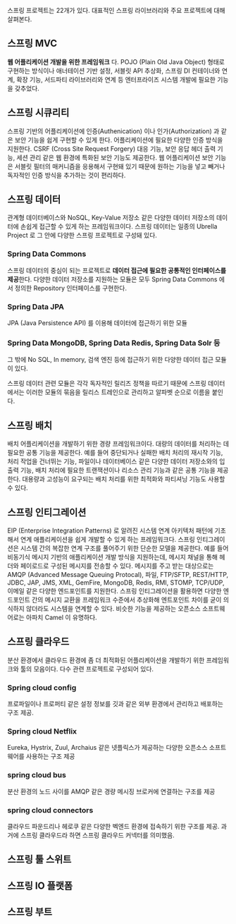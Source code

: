 스프링 프로젝트는 22개가 있다. 대표적인 스프링 라이브러리와 주요 프로젝트에 대해 살펴본다. 

## 스프링 MVC
**웹 어플리케이션 개발을 위한 프레임워크** 다. 
POJO (Plain Old Java Object) 형태로 구현하는 방식이나 애너테이션 기반 설정, 서블릿 API 추상화, 스프링 DI 컨테이너와 연계, 확장 기능, 서드파티 라이브러리와 연계 등 엔터프라이즈 시스템 개발에 필요한 기능을 갖추었다.

## 스프링 시큐리티
스프링 기반의 어플리케이션에 인증(Authenication) 이나 인가(Authorization) 과 같은 보안 기능을 쉽게 구현할 수 있게 한다. 어플리케이션에 필요한 다양한 인증 방식을 지원한다. 
CSRF (Cross Site Request Forgery) 대응 기능, 보안 응답 헤더 출력 기능, 세션 관리 같은 웹 환경에 특화된 보안 기능도 제공한다. 웹 어플리케이션 보안 기능은 서블릿 필터의 매커니즘을 응용해서 구현돼 있기 때문에 원하는 기능을 넣고 빼거나 독자적인 인증 방식을 추가하는 것이 편리하다.

## 스프링 데이터
관계형 데이터베이스와 NoSQL, Key-Value 저장소 같은 다양한 데이터 저장소의 데이터에 손쉽게 접근할 수 있게 하는 프레임워크이다. 스프링 데이터는 일종의 Ubrella Project 로 그 안에 다양한 스프링 프로젝트로 구성돼 있다.
### Spring Data Commons
스프링 데이터의 중심이 되는 프로젝트로 **데이터 접근에 필요한 공통적인 인터페이스를 제공**한다.
다양한 데이터 저장소를 지원하는 모듈은 모두 Spring Data Commons 에서 정의한 Repository 인터페이스를 구현한다.
### Spring Data JPA
JPA (Java Persistence API) 를 이용해 데이터에 접근하기 위한 모듈
### Spring Data MongoDB, Spring Data Redis, Spring Data Solr 등
그 밖에 No SQL, In memory, 검색 엔진 등에 접근하기 위한 다양한 데이터 접근 모듈이 있다.

스프링 데이터 관련 모듈은 각각 독자적인 릴리즈 정책을 따르기 때문에 스프링 데이터에서는 이러한 모듈의 묶음을 릴리스 트레인으로 관리하고 알파벳 순으로 이름을 붙인다. 


## 스프링 배치
배치 어플리케이션을 개발하기 위한 경량 프레임워크이다. 대량의 데이터를 처리하는 데 필요한 공통 기능을 제공한다. 예를 들어 중단되거나 실패한 배치 처리의 재시작 기능, 처리 작업을 건너뛰는 기능, 파일이나 데이터베이스 같은 다양한 데이터 저장소와의 입출력 기능, 배치 처리에 필요한 트랜잭션이나 리소스 관리 기능과 같은 공통 기능을 제공한다. 대용량과 고성능이 요구되는 배치 처리를 위한 최적화와 파티셔닝 기능도 사용할 수 있다. 


## 스프링 인티그레이션
EIP (Enterprise Integration Patterns) 로 알려진 시스템 연계 아키텍처 패턴에 기초해서 연계 애플리케이션을 쉽게 개발할 수 있게 하는 프레임워크다. 스프링 인티그레이션은 시스템 간의 복잡한 연계 구조를 풀어주기 위한 단순한 모델을 제공한다. 예를 들어 비동기식 메시지 기반의 애플리케이션 개발 방식을 지원하는데, 메시지 채널을 통해 헤더와 페이로드로 구성된 메시지를 전송할 수 있다. 메시지를 주고 받는 대상으로는 AMQP (Advanced Message Queuing Protocal), 파일, FTP/SFTP, REST/HTTP, JDBC, JAP, JMS, XML, GemFire, MongoDB, Redis, RMI, STOMP, TCP/UDP, 이메일 같은 다양한 엔드포인트를 지원한다. 스프링 인티그레이션을 활용하면 다양한 엔드포인트 간의 메시지 교환을 프레임워크 수준에서 추상화해 엔트포인트 차이를 굳이 의식하지 않더라도 시스템을 연계할 수 있다. 비슷한 기능을 제공하는 오픈소스 소프트웨어로는 아파치 Camel 이 유명하다.

## 스프링 클라우드
분산 환경에서 클라우드 환경에 좀 더 최적화된 어플리케이션을 개발하기 위한 프레임워크와 툴의 모음이다. 다수 관련 프로젝트로 구성되어 있다.
### Spring cloud config
프로파일이나 프로퍼티 같은 설정 정보를 깃과 같은 외부 환경에서 관리하고 배포하는 구조 제공.
### Spring cloud Netflix
Eureka, Hystrix, Zuul, Archaius 같은 넷플릭스가 제공하는 다양한 오픈소스 소프트웨어를 사용하는 구조 제공
### spring cloud bus
분산 환경의 노드 사이를 AMQP 같은 경량 메시징 브로커에 연결하는 구조를 제공
### spring cloud connectors
클라우드 파운드리나 헤로쿠 같은 다양한 벡엔드 환경에 접속하기 위한 구조를 제공. 과거에 스프링 클라우드라 하면 스프링 클라우드 커넥터를 의미했음.

## 스프링 툴 스위트

## 스프링 IO 플랫폼

## 스프링 부트



<!--stackedit_data:
eyJoaXN0b3J5IjpbLTM4MjgwNzg1OCwxNTM4MjA4ODUxLC0xMT
Y4ODc4OTMzLDE0MDY2NzgzNTEsLTU0NzU0ODg5OV19
-->